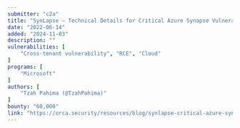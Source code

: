 ```yaml
---
submitter: "c2a"
title: "SynLapse – Technical Details for Critical Azure Synapse Vulnerability"
date: "2022-06-14"
added: "2024-11-03"
description: ""
vulnerabilities: [
    "Cross-tenant vulnerability", "RCE", "Cloud"
]
programs: [
    "Microsoft"
]
authors: [
    "Tzah Pahima (@TzahPahima)"
]
bounty: "60,000"
link: "https://orca.security/resources/blog/synlapse-critical-azure-synapse-analytics-service-vulnerability/"
---
```




